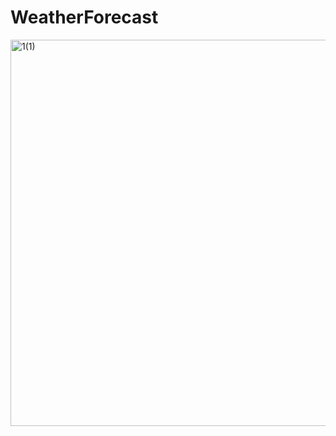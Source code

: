 # WeatherForecast
<img width="618" alt="1(1)" src="https://github.com/vano2007/WeatherForecast/assets/123885099/0cd7b83f-4d91-4c86-aa84-ea8af3b3b062">
